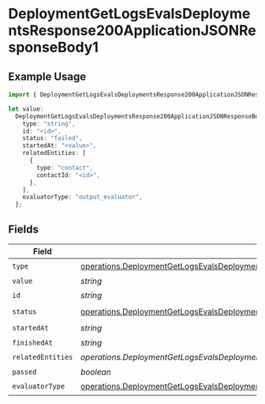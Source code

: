 # DeploymentGetLogsEvalsDeploymentsResponse200ApplicationJSONResponseBody1

## Example Usage

```typescript
import { DeploymentGetLogsEvalsDeploymentsResponse200ApplicationJSONResponseBody1 } from "@orq-ai/node/models/operations";

let value:
  DeploymentGetLogsEvalsDeploymentsResponse200ApplicationJSONResponseBody1 = {
    type: "string",
    id: "<id>",
    status: "failed",
    startedAt: "<value>",
    relatedEntities: [
      {
        type: "contact",
        contactId: "<id>",
      },
    ],
    evaluatorType: "output_evaluator",
  };
```

## Fields

| Field                                                                                                                                                                                                                                  | Type                                                                                                                                                                                                                                   | Required                                                                                                                                                                                                                               | Description                                                                                                                                                                                                                            |
| -------------------------------------------------------------------------------------------------------------------------------------------------------------------------------------------------------------------------------------- | -------------------------------------------------------------------------------------------------------------------------------------------------------------------------------------------------------------------------------------- | -------------------------------------------------------------------------------------------------------------------------------------------------------------------------------------------------------------------------------------- | -------------------------------------------------------------------------------------------------------------------------------------------------------------------------------------------------------------------------------------- |
| `type`                                                                                                                                                                                                                                 | [operations.DeploymentGetLogsEvalsDeploymentsResponse200ApplicationJSONResponseBodyData2EvalsType](../../models/operations/deploymentgetlogsevalsdeploymentsresponse200applicationjsonresponsebodydata2evalstype.md)                   | :heavy_check_mark:                                                                                                                                                                                                                     | N/A                                                                                                                                                                                                                                    |
| `value`                                                                                                                                                                                                                                | *string*                                                                                                                                                                                                                               | :heavy_minus_sign:                                                                                                                                                                                                                     | N/A                                                                                                                                                                                                                                    |
| `id`                                                                                                                                                                                                                                   | *string*                                                                                                                                                                                                                               | :heavy_check_mark:                                                                                                                                                                                                                     | N/A                                                                                                                                                                                                                                    |
| `status`                                                                                                                                                                                                                               | [operations.DeploymentGetLogsEvalsDeploymentsResponse200ApplicationJSONResponseBodyData2EvalsStatus](../../models/operations/deploymentgetlogsevalsdeploymentsresponse200applicationjsonresponsebodydata2evalsstatus.md)               | :heavy_check_mark:                                                                                                                                                                                                                     | N/A                                                                                                                                                                                                                                    |
| `startedAt`                                                                                                                                                                                                                            | *string*                                                                                                                                                                                                                               | :heavy_check_mark:                                                                                                                                                                                                                     | N/A                                                                                                                                                                                                                                    |
| `finishedAt`                                                                                                                                                                                                                           | *string*                                                                                                                                                                                                                               | :heavy_minus_sign:                                                                                                                                                                                                                     | N/A                                                                                                                                                                                                                                    |
| `relatedEntities`                                                                                                                                                                                                                      | *operations.DeploymentGetLogsEvalsDeploymentsResponse200ApplicationJSONResponseBodyData2EvalsRelatedEntities*[]                                                                                                                        | :heavy_check_mark:                                                                                                                                                                                                                     | N/A                                                                                                                                                                                                                                    |
| `passed`                                                                                                                                                                                                                               | *boolean*                                                                                                                                                                                                                              | :heavy_minus_sign:                                                                                                                                                                                                                     | N/A                                                                                                                                                                                                                                    |
| `evaluatorType`                                                                                                                                                                                                                        | [operations.DeploymentGetLogsEvalsDeploymentsResponse200ApplicationJSONResponseBodyData2EvalsEvaluatorType](../../models/operations/deploymentgetlogsevalsdeploymentsresponse200applicationjsonresponsebodydata2evalsevaluatortype.md) | :heavy_check_mark:                                                                                                                                                                                                                     | N/A                                                                                                                                                                                                                                    |